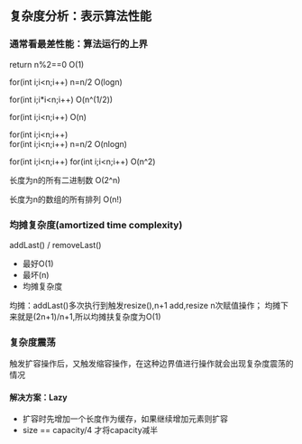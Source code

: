 ## 复杂度分析：表示算法性能
### 通常看最差性能：算法运行的上界

return n%2==0          O(1)

for(int i;i<n;i++)
    n=n/2              O(logn)

for(int i;i*i<n;i++)   O(n^(1/2))

for(int i;i<n;i++)     O(n)

for(int i;i<n;i++)     
    for(int i;i<n;i++)
        n=n/2          O(nlogn)

for(int i;i<n;i++)
    for(int i;i<n;i++) O(n^2)

长度为n的所有二进制数      O(2^n)

长度为n的数组的所有排列    O(n!) 

### 均摊复杂度(amortized time complexity)
addLast() / removeLast()
* 最好O(1) 
* 最坏(n)
* 均摊复杂度

均摊：addLast()多次执行到触发resize(),n+1 add,resize n次赋值操作；
均摊下来就是(2n+1)/n+1,所以均摊扶复杂度为O(1) 
### 复杂度震荡
触发扩容操作后，又触发缩容操作，在这种边界值进行操作就会出现复杂度震荡的情况

#### 解决方案：Lazy
* 扩容时先增加一个长度作为缓存，如果继续增加元素则扩容
* size == capacity/4 才将capacity减半 